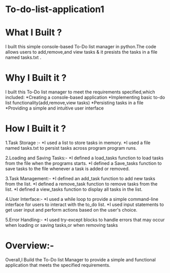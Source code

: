# To-do-list-application1
# What I Built ? 
I built this simple console-based To-Do list manager in python.The code allows users to add,remove,and view tasks & it presists the tasks in a file named tasks.txt  . 
# Why I Built it ? 
I built this To-Do list manager to meet the requirements specified,which included:                                                          *Creating a console-based application                                                                                                 *Implementing basic to-do list functionality(add,remove,view tasks)                                                                       *Persisting tasks in a file                                                                                                             *Providing a simple and intuitive user interface
# How I Built it ? 
1.Task Storage :-
*I used a list to store tasks in memory.
*I used a file named tasks.txt to persist tasks across program program runs.

2.Loading and Saving Tasks:-
*I defined a load_tasks function to load tasks from the file when the programs starts.
*I defined a Save_tasks function to save tasks to the file whenever a task is added or removed.

3.Task Management:-
*I defined an add_task function to add new tasks from the list.
*I defined a remove_task function to remove tasks from the list.
*I defined a view_tasks function to display all tasks in the list.

4.User Interface:-
*I used a while loop to provide a simple command-line interface for users to interact with the to_do list.
*I used input statements to get user input and perform actions based on the user's choice.

5.Error Handling:-
*I used try-except blocks to handle errors that may occur when loading or saving tasks,or when removing tasks

# Overview:-
Overall,I Build the To-Do list Manager to provide a simple and functional application that meets the specified requirements.

